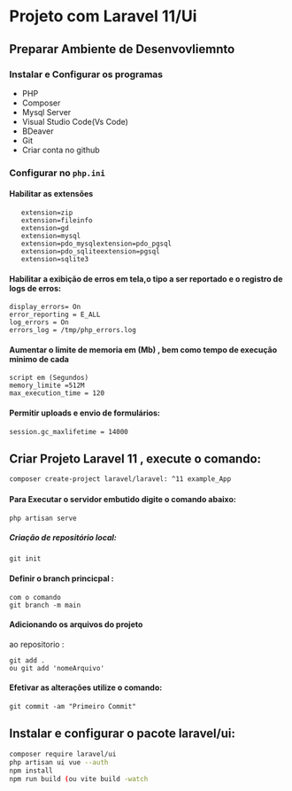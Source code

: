 # Projeto com Laravel 11/Ui

## Preparar Ambiente de Desenvovliemnto

### Instalar e Configurar os programas

-   PHP
-   Composer
-   Mysql Server
-   Visual Studio Code(Vs Code)
-   BDeaver
-   Git
-   Criar conta no github

### Configurar no `php.ini`

#### Habilitar as extensões

```
   extension=zip
   extension=fileinfo
   extension=gd
   extension=mysql
   extension=pdo_mysqlextension=pdo_pgsql
   extension=pdo_sqliteextension=pgsql
   extension=sqlite3
```

#### Habilitar a exibição de erros em tela,o tipo a ser reportado e o registro de logs de erros:

```
display_errors= On
error_reporting = E_ALL
log_errors = On
errors_log = /tmp/php_errors.log
```

#### Aumentar o limite de memoria em (Mb) , bem como tempo de execução minimo de cada

```
script em (Segundos)
memory_limite =512M
max_execution_time = 120
```

#### Permitir uploads e envio de formulários:

```
session.gc_maxlifetime = 14000
```

## Criar Projeto Laravel 11 , execute o comando:

```bash
composer create-project laravel/laravel: ^11 example_App
```

#### Para Executar o servidor embutido digite o comando abaixo:

```
php artisan serve

```

##### Criação de repositório local:

```
git init
```

#### Definir o branch princicpal :

```
com o comando
git branch -m main
```

#### Adicionando os arquivos do projeto

ao repositorio :

```
git add .
ou git add 'nomeArquivo'
```

#### Efetivar as alterações utilize o comando:

```
git commit -am "Primeiro Commit"
```

## Instalar e configurar o pacote laravel/ui:

```bash
composer require laravel/ui
php artisan ui vue --auth
npm install
npm run build (ou vite build -watch
```
